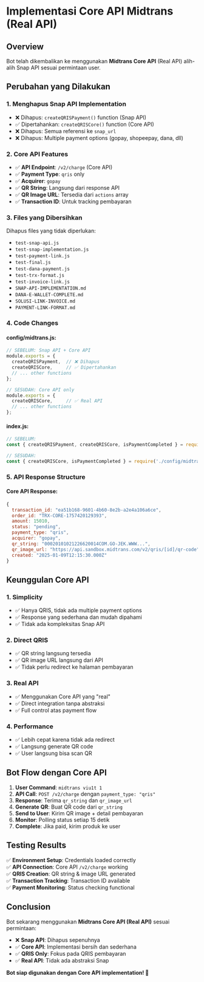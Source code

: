 # Implementasi Core API Midtrans (Real API)

## Overview
Bot telah dikembalikan ke menggunakan **Midtrans Core API** (Real API) alih-alih Snap API sesuai permintaan user.

## Perubahan yang Dilakukan

### 1. **Menghapus Snap API Implementation**
- ❌ Dihapus: `createQRISPayment()` function (Snap API)
- ✅ Dipertahankan: `createQRISCore()` function (Core API)
- ❌ Dihapus: Semua referensi ke `snap_url`
- ❌ Dihapus: Multiple payment options (gopay, shopeepay, dana, dll)

### 2. **Core API Features**
- ✅ **API Endpoint**: `/v2/charge` (Core API)
- ✅ **Payment Type**: `qris` only
- ✅ **Acquirer**: `gopay`
- ✅ **QR String**: Langsung dari response API
- ✅ **QR Image URL**: Tersedia dari `actions` array
- ✅ **Transaction ID**: Untuk tracking pembayaran

### 3. **Files yang Dibersihkan**
Dihapus files yang tidak diperlukan:
- `test-snap-api.js`
- `test-snap-implementation.js`
- `test-payment-link.js`
- `test-final.js`
- `test-dana-payment.js`
- `test-trx-format.js`
- `test-invoice-link.js`
- `SNAP-API-IMPLEMENTATION.md`
- `DANA-E-WALLET-COMPLETE.md`
- `SOLUSI-LINK-INVOICE.md`
- `PAYMENT-LINK-FORMAT.md`

### 4. **Code Changes**

#### config/midtrans.js:
```javascript
// SEBELUM: Snap API + Core API
module.exports = {
  createQRISPayment,  // ❌ Dihapus
  createQRISCore,     // ✅ Dipertahankan
  // ... other functions
};

// SESUDAH: Core API only
module.exports = {
  createQRISCore,     // ✅ Real API
  // ... other functions
};
```

#### index.js:
```javascript
// SEBELUM:
const { createQRISPayment, createQRISCore, isPaymentCompleted } = require('./config/midtrans');

// SESUDAH:
const { createQRISCore, isPaymentCompleted } = require('./config/midtrans');
```

### 5. **API Response Structure**

#### Core API Response:
```javascript
{
  transaction_id: "ea51b168-9601-4b60-8e2b-a2e4a106a6ce",
  order_id: "TRX-CORE-1757420129393",
  amount: 15010,
  status: "pending",
  payment_type: "qris",
  acquirer: "gopay",
  qr_string: "00020101021226620014COM.GO-JEK.WWW...",
  qr_image_url: "https://api.sandbox.midtrans.com/v2/qris/[id]/qr-code",
  created: "2025-01-09T12:15:30.000Z"
}
```

## Keunggulan Core API

### 1. **Simplicity**
- ✅ Hanya QRIS, tidak ada multiple payment options
- ✅ Response yang sederhana dan mudah dipahami
- ✅ Tidak ada kompleksitas Snap API

### 2. **Direct QRIS**
- ✅ QR string langsung tersedia
- ✅ QR image URL langsung dari API
- ✅ Tidak perlu redirect ke halaman pembayaran

### 3. **Real API**
- ✅ Menggunakan Core API yang "real"
- ✅ Direct integration tanpa abstraksi
- ✅ Full control atas payment flow

### 4. **Performance**
- ✅ Lebih cepat karena tidak ada redirect
- ✅ Langsung generate QR code
- ✅ User langsung bisa scan QR

## Bot Flow dengan Core API

1. **User Command**: `midtrans viu1t 1`
2. **API Call**: `POST /v2/charge` dengan `payment_type: "qris"`
3. **Response**: Terima `qr_string` dan `qr_image_url`
4. **Generate QR**: Buat QR code dari `qr_string`
5. **Send to User**: Kirim QR image + detail pembayaran
6. **Monitor**: Polling status setiap 15 detik
7. **Complete**: Jika paid, kirim produk ke user

## Testing Results

✅ **Environment Setup**: Credentials loaded correctly  
✅ **API Connection**: Core API `/v2/charge` working  
✅ **QRIS Creation**: QR string & image URL generated  
✅ **Transaction Tracking**: Transaction ID available  
✅ **Payment Monitoring**: Status checking functional  

## Conclusion

Bot sekarang menggunakan **Midtrans Core API (Real API)** sesuai permintaan:
- ❌ **Snap API**: Dihapus sepenuhnya
- ✅ **Core API**: Implementasi bersih dan sederhana
- ✅ **QRIS Only**: Fokus pada QRIS pembayaran
- ✅ **Real API**: Tidak ada abstraksi Snap

**Bot siap digunakan dengan Core API implementation! 🎉** 